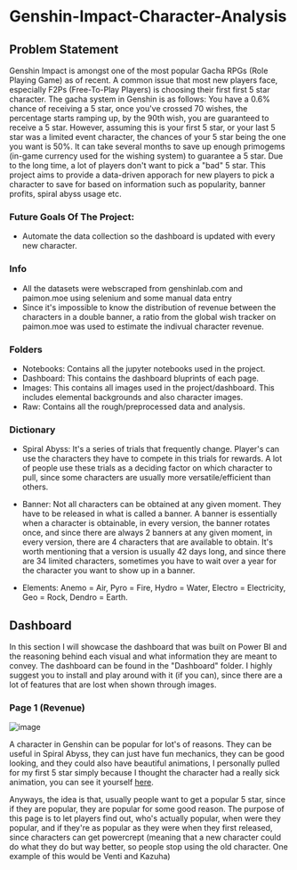 # Genshin-Impact-Character-Analysis

## Problem Statement
Genshin Impact is amongst one of the most popular Gacha RPGs (Role Playing Game) as of recent. A common issue that most new players face, especially F2Ps (Free-To-Play Players) is choosing their first first 5 star character. The gacha system in Genshin is as follows: You have a 0.6% chance of receiving a 5 star, once you've crossed 70 wishes, the percentage starts ramping up, by the 90th wish, you are guaranteed to receive a 5 star. However, assuming this is your first 5 star, or your last 5 star was a limited event character, the chances of your 5 star being the one you want is 50%. It can take several months to save up enough primogems (in-game currency used for the wishing system) to guarantee a 5 star. Due to the long time, a lot of players don't want to pick a "bad" 5 star. This project aims to provide a data-driven apporach for new players to pick a character to save for based on information such as popularity, banner profits, spiral abyss usage etc.

### Future Goals Of The Project:
- Automate the data collection so the dashboard is updated with every new character.

### Info
- All the datasets were webscraped from genshinlab.com and paimon.moe using selenium and some manual data entry
- Since it's impossible to know the distribution of revenue between the characters in a double banner, a ratio from the global wish tracker on paimon.moe was used to estimate the indivual character revenue.

### Folders
- Notebooks: Contains all the jupyter notebooks used in the project.
- Dashboard: This contains the dashboard bluprints of each page.
- Images: This contains all images used in the project/dashboard. This includes elemental backgrounds and also character images.
- Raw: Contains all the rough/preprocessed data and analysis.

### Dictionary
- Spiral Abyss: It's a series of trials that frequently change. Player's can use the characters they have to compete in this trials for rewards. A lot of people use these trials as a deciding factor on which character to pull, since some characters are usually more versatile/efficient than others.

- Banner: Not all characters can be obtained at any given moment. They have to be released in what is called a banner. A banner is essentially when a character is obtainable, in every version, the banner rotates once, and since there are always 2 banners at any given moment, in every version, there are 4 characters that are available to obtain. It's worth mentioning that a version is usually 42 days long, and since there are 34 limited characters, sometimes you have to wait over a year for the character you want to show up in a banner.

- Elements: Anemo = Air, Pyro = Fire, Hydro = Water, Electro = Electricity, Geo = Rock, Dendro = Earth.

## Dashboard
In this section I will showcase the dashboard that was built on Power BI and the reasoning behind each visual and what information they are meant to convey.
The dashboard can be found in the "Dashboard" folder. I highly suggest you to install and play around with it (if you can), since there are a lot of features that are lost when shown through images.

### Page 1 (Revenue)
![image](https://github.com/user-attachments/assets/bd6f3edd-75c2-4d51-bed7-68787c82d813)

A character in Genshin can be popular for lot's of reasons. They can be useful in Spiral Abyss, they can just have fun mechanics, they can be good looking, and they could also have beautiful animations, I personally pulled for my first 5 star simply because I thought the character had a really sick animation, you can see it yourself [here](https://www.youtube.com/watch?v=VQkZ1tKMC4I&ab_channel=Tyr).

Anyways, the idea is that, usually people want to get a popular 5 star, since if they are popular, they are popular for some good reason. The purpose of this page is to let players find out, who's actually popular, when were they popular, and if they're as popular as they were when they first released, since characters can get powercrept (meaning that a new character could do what they do but way better, so people stop using the old character. One example of this would be Venti and Kazuha)

